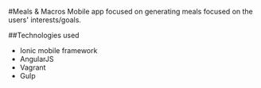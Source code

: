 #Meals & Macros
Mobile app focused on generating meals focused on the users' interests/goals.

##Technologies used
- Ionic mobile framework
- AngularJS
- Vagrant
- Gulp
